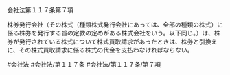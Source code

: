 会社法第１１７条第７項

株券発行会社（その株式（種類株式発行会社にあっては、全部の種類の株式）に係る株券を発行する旨の定款の定めがある株式会社をいう。以下同じ。）は、株券が発行されている株式について株式買取請求があったときは、株券と引換えに、その株式買取請求に係る株式の代金を支払わなければならない。

#会社法
#会社法/第１１７条
#会社法/第１１７条/第７項
